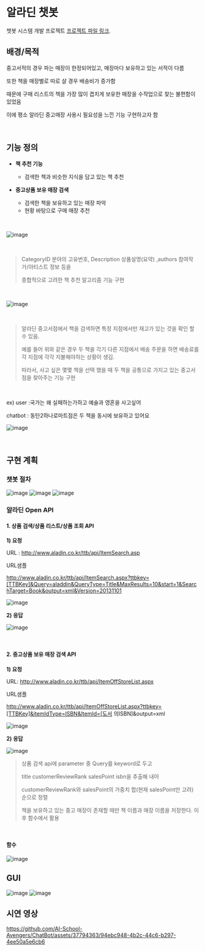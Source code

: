 # 알라딘 챗봇

챗봇 시스템 개발 프로젝트
[프로젝트 파일 링크](https://drive.google.com/drive/folders/1LUAE4Ys2xRR97l9uNGyd2PM8hU6lI_Zw?usp=sharing).
<br>

## 배경/목적
중고서적의 경우 파는 매장이 한정되어있고, 매장마다 보유하고 있는 서적이 다름 

또한 책을 매장별로 따로 살 경우 배송비가 증가함

때문에 구매 리스트의 책을 가장 많이 겹치게 보유한 매장을 수작업으로 찾는 불편함이 있었음 

이에 평소 알라딘 중고매장 사용시 필요성을 느낀 기능 구현하고자 함

<br>

## 기능 정의
- **책 추천 기능**
  - 검색한 책과 비슷한 지식을 담고 있는 책 추천
    
- **중고상품 보유 매장 검색**
  - 검색한 책을 보유하고 있는 매장 파악
  - 현황 바탕으로 구매 매장 추천

<br>

 ![image](https://github.com/AI-School-Avengers/ChatBot/assets/37794363/0d6382e7-5427-4b8b-8af4-c7e37bba6ae9)

<br>

> CategoryID 분야의 고유번호, Description 상품설명(요약) ,authors 참여작가/아티스트 정보 등을
> 
> 종합적으로 고려한 책 추천 알고리즘 기능 구현

<br>

![image](https://github.com/AI-School-Avengers/ChatBot/assets/37794363/556af855-dbf7-472d-b0ca-d5319814d7b5)

<br>

> 알라딘 중고서점에서 책을 검색하면 특정 지점에서만 재고가 있는 것을 확인 할 수 있음.
> 
> 예를 들어 위와 같은 경우 두 책을 각기 다른 지점에서 배송 주문을 하면 배송료를 각 지점에 각각 지불해야하는 상황이 생김.
> 
> 따라서, 사고 싶은 몇몇 책을 선택 했을 때 두 책을 공통으로 가지고 있는 중고서점을 찾아주는 기능 구현

<br>

ex) user :국가는 왜 실패하는가하고 예술과 영혼을 사고싶어

chatbot : 동탄2하나로마트점은 두 책을 동시에 보유하고 있어요

![image](https://github.com/AI-School-Avengers/ChatBot/assets/37794363/8975398b-dc40-477e-b5ea-43ed679d0985)

<br>

## 구현 계획
### 챗봇 절차
![image](https://github.com/AI-School-Avengers/ChatBot/assets/37794363/71257bc4-bce7-46b3-be2f-4fac3c75598e)
![image](https://github.com/AI-School-Avengers/ChatBot/assets/37794363/0882e801-aaee-4b33-b808-d0e42759ad7b)
![image](https://github.com/AI-School-Avengers/ChatBot/assets/37794363/5351ad0f-9b12-4353-a268-8636d537f306)

### 알라딘 Open API
#### 1. 상품 검색/상품 리스트/상품 조회 API

**1) 요청**

URL : http://www.aladin.co.kr/ttb/api/ItemSearch.asp

URL샘플

http://www.aladin.co.kr/ttb/api/ItemSearch.aspx?ttbkey=[TTBKey]&Query=aladdin&QueryType=Title&MaxResults=10&start=1&SearchTarget=Book&output=xml&Version=20131101

![image](https://github.com/AI-School-Avengers/ChatBot/assets/37794363/eb0ab950-f3c4-4743-b32e-2bad5876b977)

**2) 응답**

![image](https://github.com/AI-School-Avengers/ChatBot/assets/37794363/6391586a-fcc3-4688-bd5b-be4e82902abf)

<br>

#### 2. 중고상품 보유 매장 검색 API

**1) 요청**

URL: http://www.aladin.co.kr/ttb/api/ItemOffStoreList.aspx

URL샘플

http://www.aladin.co.kr/ttb/api/ItemOffStoreList.aspx?ttbkey=[TTBKey]&itemIdType=ISBN&ItemId=[도서
의ISBN]&output=xml

![image](https://github.com/AI-School-Avengers/ChatBot/assets/37794363/6c48c2ea-1c80-4cad-9965-9d4bb70e6ec3)

**2) 응답**

![image](https://github.com/AI-School-Avengers/ChatBot/assets/37794363/6f888f43-d1f5-46fd-84bb-ce9ba7113d53)

> 상품 검색 api에 parameter 중 Query를 keyword로 두고
>
> title customerReviewRank salesPoint isbn을 추출해 내어
>
> customerReviewRank와 salesPoint의 가중치 합(현재 salesPoint만 고려) 순으로 정렬
>
> 책을 보유하고 있는 중고 매장이 존재할 때만 책 이름과 매장 이름을 저장한다. 이후 함수에서 활용

<br>

#### 함수
![image](https://github.com/AI-School-Avengers/ChatBot/assets/37794363/f69a1ad5-db93-4bc8-af09-0a583c7ed6c0)


## GUI
![image](https://github.com/AI-School-Avengers/ChatBot/assets/37794363/314efbb2-2640-41af-9289-ac48698f3b98)
![image](https://github.com/AI-School-Avengers/ChatBot/assets/37794363/1a6d5ebd-7062-4847-be73-97fed563e493)

## 시연 영상




https://github.com/AI-School-Avengers/ChatBot/assets/37794363/94ebc948-4b2c-44c6-b297-4ee50a5e6cb6

